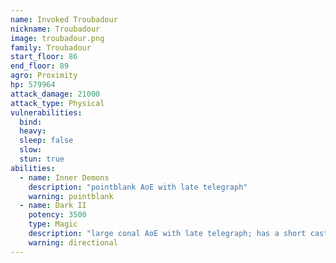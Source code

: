 ```yaml
---
name: Invoked Troubadour
nickname: Troubadour
image: troubadour.png
family: Troubadour
start_floor: 86
end_floor: 89
agro: Proximity
hp: 579964
attack_damage: 21000
attack_type: Physical
vulnerabilities:
  bind: 
  heavy: 
  sleep: false
  slow: 
  stun: true
abilities:
  - name: Inner Demons
    description: "pointblank AoE with late telegraph"
    warning: pointblank
  - name: Dark II
    potency: 3500
    type: Magic
    description: "large conal AoE with late telegraph; has a short cast time"
    warning: directional
---
```

